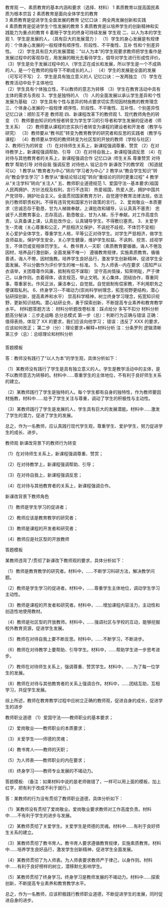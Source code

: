 <!--
 * @Author: your name
 * @Date: 2021-03-08 19:45:36
 * @LastEditTime: 2021-03-11 20:28:40
 * @LastEditors: Please set LastEditors
 * @Description: In User Settings Edit
 * @FilePath: \cli4_pro\teacher.md
-->

教育观
一、素质教育的基本内涵和要求（选择、材料）
1 素质教育以提高国民素质为根本宗旨
2 素质教育是面向全体学生的教育  
3 素质教育是促进学生全面发展的教育 记忆口诀：两全两发展创新和实践  
4 素质教育是促进学生个性发展的教育
5 素质教育是以培养学生的创新精神和实践能力为重点的教育
6 着眼于学生的终身可持续发展
学生观
二、以人为本的学生观
1．学生是发展的人，（具有巨大的发展潜力 ）
（1）学生的身心发展是有规律的：个体身心发展的一般规律有顺序性、阶段性、不平衡性、互补
性和个别差异性。
（2）学生具有巨大的发展潜能：“以人为本”的学生观要求教师把学生看作是发展过程中的客观存在，用发展的眼光去看待学生，倡导对学生进行形成性评价。
（3）学生是处于发展过程中的人（学生正在成长和发展，所以学生是一个不成熟的人，是一个在教师的指导下不断成长的人。）
（4）学生的发展是全面的发展（可写可不写）
2．学生是具有独立意义的人 记忆口诀：一发两独立
（1）学生在教育活动中处于主体地位  
（2）学生具有个体独立性，不以教师的意志为转移
（3）学生在教育活动中具有主体的需求与责权
3、学生是独特的人
（1）人的全面发展以承认学生差异和个性发展为基础
（2）学生具有个性与差异的特点要求切实贯彻因材施教的教育理念
三、个体身心发展的一般规律
顺序性、阶段性、不平衡性、互补性、个别差异性 记忆口诀：顺阶互不差
教师观
四、新课程改革下的教师观
1、现代教师角色的转变
（1）教师要由知识的传授者转变为学生学习的引导者和学生发展的促进者（师生关系）
（2）教师要从课程的忠实执行者转变为课程的建设者和开发者（教学与研究）
（3）教师要从“教书匠”转变为教育教学的研究者和反思的实践者（教学与课程）
（4）教师要从学校的教师转变为社区型的开放的教师（学校与社区）  
2、教师行为的转变
（1）在对待师生关系上，新课程强调尊重、赞赏
（2）在对待教学上，新课程强调帮助、引导
（3）在对待自我上，新课程强调反思
（4）在对待与其他教育者的关系上，新课程强调合作
记忆口诀 :师生关系 尊重赞赏 对待教学 帮助引导 对待自我 强调反思 对待他人 铭记合作
新课改下的教学观 （知道就可以）
1 教学从“教育者为中心”转向“学习者为中心”
2 教学从“教会学生知识”转向“教会学生学习”
3 教学从“重结论轻过程”转向“重结论的同时更重过程”
4 教学从“关注学科”转向“关注人”
五、教师职业道德规范
1、爱国守法--基本要求(祖国人民两拥护、方针法规及权利，言行不违背）
热爱祖国，热爱人民，拥护中国共产党领导，拥护社会主义。全面贯彻国家教育方针，自觉遵守教育法律法规，依法执行教师职责权利。不得有违背党和国家方针政策的言行。
2、爱岗敬业--本质要求（忠诚志存于勤恳，甘为人梯做奉献，上课批改和辅导，认认真真不塞责）
忠诚于人民教育事业，志存高远，勤恳敬业，甘为人梯，乐于奉献。对工作高度负责，认真备课上课，认真批改作业，认真辅导学生。不得敷衍塞责。
3、关爱学生--灵魂（关心尊重和公正，严慈相济又保护，不讽挖不歧视，不体罚不变相）
关心爱护全体学生，尊重学生人格，平等公正对待学生。对学生严慈相济，做学生良师益友。保护学生安全，关心学生健康，维护学生权益。不讽刺、挖苦、歧视学生，不体罚或变相体罚学生。
4、教书育人--天职（素质教育要循循，诲人不倦及因材，培养品行激创新，全面发展不唯一）
遵循教育规律，实施素质教育。循循善诱，诲人不倦，因材施教。培养学生良好品行，激发学生创新精神，促进学生全面发展。不以分数作为评价学生的唯一标准。
5、为人师表--内在要求（高知严以衣语举，关团尊尊作风廉，抵制有偿不谋取）
坚守高尚情操，知荣明耻，严于律己，以身作则。衣着得体，语言规范，举止文明。关心集体，团结协作，尊重同事，尊重家长。作风正派，廉洁奉公，自觉抵。自觉抵制有偿家教，不利用职务之便谋取私利。
6、终身学习--不竭动力(崇尚科学树理念，拓宽视野更结构，潜心钻研探创新，提高素养和水平）
崇高科学精神，树立终身学习理念，拓宽知识视野，更新知识结构。潜心钻研业务，勇于探索创新，不断提高专业素养和教育教学水平。
材料题答题方法：
材料分析题改卷标准：踩点给分 多写不扣分
材料分析题高分秘诀：三步走战略 总分总模式
第一步（总）：判断行为正确与错误
正确：值得表扬，体现了 XX 的要求，我们应该向他学习；
错误：违反了 XXX 的要求，应该如何改正；
第二步（分）：理论要求+解释+材料分析
注：分条罗列 逻辑清晰
第三步（总）：总结理论和材料分析

###
答题模板

答：教师没有践行了“以人为本”的学生观，具体分析如下：

（1）某教师没有践行了学生是具有独立意义的人。学生是教学活动中的主体，是不以教师意志为转移的。材料中……尊重学生的主体地位，不有利于良好师生关系的建立。

（2）某教师践行了学生是独特的人。每个学生都有自身的独特性，作为教师要因材施教，材料中……给予了学生关注与尊重，调动了学生的积极性与主动性。

（3）某教师践行了学生是发展的人，学生具有巨大的发展潜能。材料中……激发了学生的潜力，促进了学生的发展。

总之，作为一名教师，应认真践行现代学生观，尊重学生、爱护学生，努力促进学生的成长、进步。

教师观
新课改背景下的教师行为转变

（1）在对待师生关系上，新课程强调尊重、赞赏；

（2）在对待教学上，新课程强调帮助、引导；

（3）在对待自我上，新课程强调反思；

（4）在对待与其他教育者的关系上，新课程强调合作。

新课改背景下教师角色

（1）教师是学生学习的促进者；

（2）教师应该是教育教学的研究者；

（3）教师是课程的开发者和研究者；

（4）教师应是社区型的开放教师

答题模板

某教师违背了/贯彻了新课改下教师观的要求，具体分析如下：

（1）教师是教育教学的研究者。材料中，……不断学习科研方法，解决教学问题。

（2）教师是学生学习的促进者。材料中，……尊重学生主体地位，调动学生学习主动性。

（3）教师是课程的开发者和研究者。材料中，……增加课程内容活力，主动性和创造性地使用教材。

（4）教师是社区型的开放教师。材料中，……强调社区与学校的互动，能够挖掘校外教育资源，促进学生发展。

（5）教师在对待自我上要不断反思。材料中，……不断学习，不断进步。

（6）教师在对待教学上要帮助、引导学生。材料中，……帮助学生进一步思考进步。

（7）教师在对待师生关系上，强调尊重、赞赏学生。材料中，……为了每一位学生的发展。

（8）教师在对待与其他教育者的关系上强调合作。材料中，……团结互助，互相学习，共促学生发展。

综上所述，教师在教育教学过程中应树立正确的教师观，促进自身的成长，促进学生的进步

教师职业道德
（1）爱国守法——教师职业的基本要求；

（2）爱岗敬业——教师职业的本质要求；

（3）关爱学生——师德的灵魂；

（4）教书育人——教师的天职；

（5）为人师表——教师职业的内在要求；

（6）终身学习——教师专业发展的不竭动力。

答题模板: （备注：如果材料中说的是老师做错了，一样可以用上面的模板，加上红字，把有利于改成不利于就行。）

答：某教师的行为没有贯彻了教师职业道德，具体分析如下：

（1）某教师没有贯彻了爱岗敬业。爱岗敬业要求教师对工作高度负责。材料中……不有利于学生的进步与发展。

（2）某教师贯彻了关爱学生。关爱学生是师德的灵魂。材料中……有利于良好师生关系的建立。

（3）某教师贯彻了教书育人。教书育人要求遵循教育规律，实施素质教育。材料中……培养学生良好品行，激发学生创新精神，促进学生全面发展。

（4）某教师贯彻了为人师表。为人师表要求教师严于律己，以身作则。材料中……有利于良好榜样的树立，潜移默化影响学生。

（5）某教师贯彻了终身学习。终身学习是教师发展的不竭动力。材料中……探索创新，不断提高专业素养和教育教学水平。

总之，作为一名教师，应该积极践行教师职业道德，不断促进学生的发展，同时促进自身的进步。

